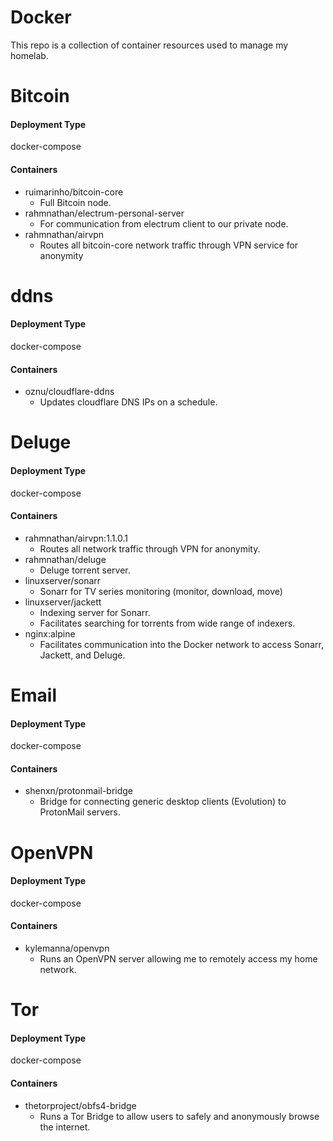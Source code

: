 # Docker
This repo is a collection of container resources used to manage my homelab.

<h1>Bitcoin</h1>
<h4>Deployment Type</h4>

docker-compose

<h4>Containers</h4>

 - ruimarinho/bitcoin-core
    - Full Bitcoin node.
 - rahmnathan/electrum-personal-server
    - For communication from electrum client to our private node.
 - rahmnathan/airvpn
    - Routes all bitcoin-core network traffic through VPN service for anonymity

<h1>ddns</h1>
<h4>Deployment Type</h4>

docker-compose

<h4>Containers</h4>

 - oznu/cloudflare-ddns
    - Updates cloudflare DNS IPs on a schedule.
    
<h1>Deluge</h1>
<h4>Deployment Type</h4>

docker-compose

<h4>Containers</h4>

 - rahmnathan/airvpn:1.1.0.1
    - Routes all network traffic through VPN for anonymity.
 - rahmnathan/deluge
    - Deluge torrent server.
 - linuxserver/sonarr
    - Sonarr for TV series monitoring (monitor, download, move)
 - linuxserver/jackett
    - Indexing server for Sonarr.
    - Facilitates searching for torrents from wide range of indexers.
 - nginx:alpine
    - Facilitates communication into the Docker network to access Sonarr, Jackett, and Deluge.
    
<h1>Email</h1>
<h4>Deployment Type</h4>

docker-compose

<h4>Containers</h4>

 - shenxn/protonmail-bridge
    - Bridge for connecting generic desktop clients (Evolution) to ProtonMail servers.
    
<h1>OpenVPN</h1>
<h4>Deployment Type</h4>

docker-compose

<h4>Containers</h4>

 -  kylemanna/openvpn
    - Runs an OpenVPN server allowing me to remotely access my home network.
    
<h1>Tor</h1>
<h4>Deployment Type</h4>

docker-compose

<h4>Containers</h4>

 -  thetorproject/obfs4-bridge
    - Runs a Tor Bridge to allow users to safely and anonymously browse the internet.